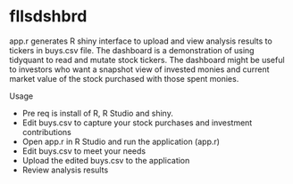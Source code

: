 # fllsdshbrd

app.r generates R shiny interface to upload and view analysis results to tickers in buys.csv file. The dashboard is a demonstration of using tidyquant to read and mutate stock tickers. The dashboard might be useful to investors who want a snapshot view of invested monies and current market value of the stock purchased with those spent monies.

Usage
* Pre req is install of R, R Studio and shiny.
* Edit buys.csv to capture your stock purchases and investment contributions
* Open app.r in R Studio and run the application (app.r)
* Edit buys.csv to meet your needs
* Upload the edited buys.csv to the application
* Review analysis results
